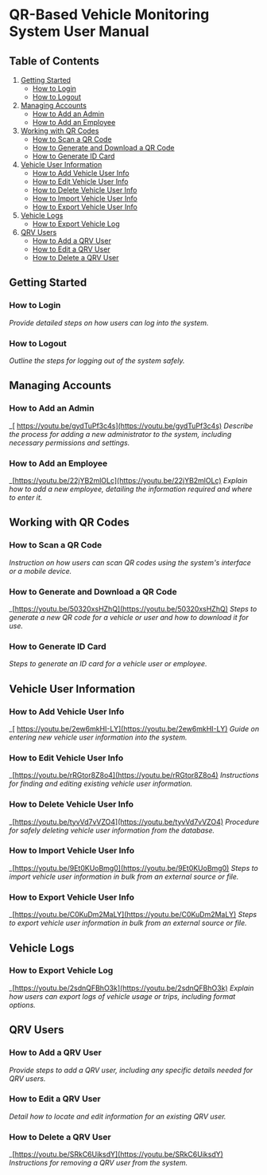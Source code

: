 # QR-Based Vehicle Monitoring System User Manual

## Table of Contents
1. [Getting Started](#getting-started)
    - [How to Login](#how-to-login)
    - [How to Logout](#how-to-logout)
2. [Managing Accounts](#managing-accounts)
    - [How to Add an Admin](#how-to-add-an-admin)
    - [How to Add an Employee](#how-to-add-an-employee)
3. [Working with QR Codes](#working-with-qr-codes)
    - [How to Scan a QR Code](#how-to-scan-a-qr-code)
    - [How to Generate and Download a QR Code](#how-to-generate-and-download-a-qr-code)
    - [How to Generate ID Card](#how-to-generate-id-card)
4. [Vehicle User Information](#vehicle-user-information)
    - [How to Add Vehicle User Info](#how-to-add-vehicle-user-info)
    - [How to Edit Vehicle User Info](#how-to-edit-vehicle-user-info)
    - [How to Delete Vehicle User Info](#how-to-delete-vehicle-user-info)
    - [How to Import Vehicle User Info](#how-to-import-vehicle-user-info)
    - [How to Export Vehicle User Info](#how-to-export-vehicle-user-info)
5. [Vehicle Logs](#vehicle-logs)
    - [How to Export Vehicle Log](#how-to-export-vehicle-log)
6. [QRV Users](#qrv-users)
    - [How to Add a QRV User](#how-to-add-a-qrv-user)
    - [How to Edit a QRV User](#how-to-edit-a-qrv-user)
    - [How to Delete a QRV User](#how-to-delete-a-qrv-user)

## Getting Started

### How to Login
_Provide detailed steps on how users can log into the system._

### How to Logout
_Outline the steps for logging out of the system safely._

## Managing Accounts

### How to Add an Admin
_[ https://youtu.be/gydTuPf3c4s](https://youtu.be/gydTuPf3c4s)
_Describe the process for adding a new administrator to the system, including necessary permissions and settings._


### How to Add an Employee
_[https://youtu.be/22jYB2mlOLc](https://youtu.be/22jYB2mlOLc)
_Explain how to add a new employee, detailing the information required and where to enter it._


## Working with QR Codes

### How to Scan a QR Code
_Instruction on how users can scan QR codes using the system's interface or a mobile device._
 

### How to Generate and Download a QR Code
_[https://youtu.be/50320xsHZhQ](https://youtu.be/50320xsHZhQ)
_Steps to generate a new QR code for a vehicle or user and how to download it for use._


### How to Generate ID Card
_Steps to generate an ID card for a vehicle user or employee._

## Vehicle User Information

### How to Add Vehicle User Info
_[ https://youtu.be/2ew6mkHI-LY](https://youtu.be/2ew6mkHI-LY)
_Guide on entering new vehicle user information into the system._


### How to Edit Vehicle User Info
_[https://youtu.be/rRGtor8Z8o4](https://youtu.be/rRGtor8Z8o4) 
_Instructions for finding and editing existing vehicle user information._


### How to Delete Vehicle User Info
_[https://youtu.be/tyvVd7vVZO4](https://youtu.be/tyvVd7vVZO4)
_Procedure for safely deleting vehicle user information from the database._

### How to Import Vehicle User Info
_[https://youtu.be/9Et0KUoBmg0](https://youtu.be/9Et0KUoBmg0) 
_Steps to import vehicle user information in bulk from an external source or file._

### How to Export Vehicle User Info
_[https://youtu.be/C0KuDm2MaLY](https://youtu.be/C0KuDm2MaLY) 
_Steps to export vehicle user information in bulk from an external source or file._


## Vehicle Logs

### How to Export Vehicle Log
_[https://youtu.be/2sdnQFBhO3k](https://youtu.be/2sdnQFBhO3k)
_Explain how users can export logs of vehicle usage or trips, including format options._


## QRV Users

### How to Add a QRV User
_Provide steps to add a QRV user, including any specific details needed for QRV users._


### How to Edit a QRV User
_Detail how to locate and edit information for an existing QRV user._
 
 
### How to Delete a QRV User
_[https://youtu.be/SRkC6UiksdY](https://youtu.be/SRkC6UiksdY)
_Instructions for removing a QRV user from the system._

